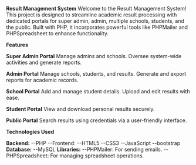 **Result Management System**
Welcome to the Result Management System! This project is designed to streamline academic result processing with dedicated portals for super admin, admin, multiple schools, students, and the public. Built with PHP, it incorporates powerful tools like PHPMailer and PHPSpreadsheet to enhance functionality.

**Features**

**Super Admin Portal**
Manage admins and schools.
Oversee system-wide activities and generate reports.

**Admin Portal**
Manage schools, students, and results.
Generate and export reports for academic records.

**School Portal**
Add and manage student details.
Upload and edit results with ease.

**Student Portal**
View and download personal results securely.

**Public Portal**
Search results using credentials via a user-friendly interface.

**Technologies Used**

**Backend:**
--PHP
--Frontend:
--HTML5
--CSS3
--JavaScript
--bootstrap
**Database:**
--MySQL
**Libraries:**
--PHPMailer: For sending emails.
--PHPSpreadsheet: For managing spreadsheet operations.
